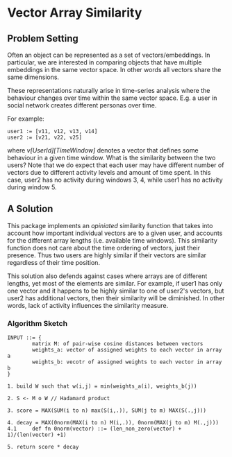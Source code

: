 # Vector Array Similarity 

## Problem Setting 

Often an object can be represented as a set of vectors/embeddings.
In particular, we are interested in comparing objects that have multiple embeddings
in the same vector space. In other words all vectors share the same dimensions.  

These representations naturally arise in time-series analysis where the behaviour
changes over time within the same vector space. E.g. a user in social network 
creates different personas over time.

For example:
```
user1 := [v11, v12, v13, v14]
user2 := [v21, v22, v25]
```
where _v[UserId][TimeWindow]_ denotes a vector that defines some behaviour in a given time window. 
What is the similarity between the two users? Note that we do expect that each user
may have different number of vectors due to different activity levels and amount of 
time spent. In this case, user2 has no activity during windows 3, 4, while user1 has no activity during
window 5.

## A Solution

This package implements an _opiniated_ similarity function that takes into account how important 
individual vectors are to a given user, and accounts for the different array lengths (i.e. 
available time windows). This similarity function does not care about the time ordering of vectors, just their presence. Thus
two users are highly similar if their vectors are similar regardless of their time position. 

This solution also defends against cases where arrays are of different lengths, yet most of the elements are similar.
For example, if user1 has only one vector and it happens to be highly similar to one of user2's vectors, but user2 has
additional vectors, then their similarity will be diminished. In other words, lack of activity influences
the similarity measure.

### Algorithm Sketch

```
INPUT ::= {
		matrix M: of pair-wise cosine distances between vectors
		weights_a: vector of assigned weights to each vector in array a
		weights_b: vecotr of assigned weights to each vector in array b 
}

1. build W such that w(i,j) = min(weights_a(i), weights_b(j))

2. S <- M o W // Hadamard product

3. score = MAX(SUM(i to n) max(S(i,.)), SUM(j to m) MAX(S(.,j)))

4. decay = MAX(0norm(MAX(i to n) M(i,.)), 0norm(MAX(j to m) M(.,j)))
4.1 	def fn 0norm(vector) ::= (len_non_zero(vector) + 1)/(len(vector) +1)

5. return score * decay
```
